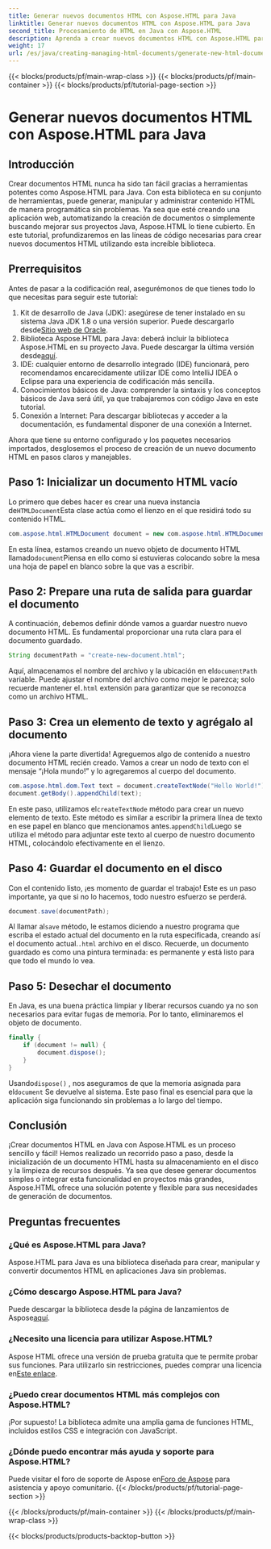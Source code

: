 ```yaml
---
title: Generar nuevos documentos HTML con Aspose.HTML para Java
linktitle: Generar nuevos documentos HTML con Aspose.HTML para Java
second_title: Procesamiento de HTML en Java con Aspose.HTML
description: Aprenda a crear nuevos documentos HTML con Aspose.HTML para Java con esta sencilla guía paso a paso. Comience a generar contenido HTML dinámico.
weight: 17
url: /es/java/creating-managing-html-documents/generate-new-html-documents/
---
```


{{< blocks/products/pf/main-wrap-class >}}
{{< blocks/products/pf/main-container >}}
{{< blocks/products/pf/tutorial-page-section >}}

# Generar nuevos documentos HTML con Aspose.HTML para Java

## Introducción
Crear documentos HTML nunca ha sido tan fácil gracias a herramientas potentes como Aspose.HTML para Java. Con esta biblioteca en su conjunto de herramientas, puede generar, manipular y administrar contenido HTML de manera programática sin problemas. Ya sea que esté creando una aplicación web, automatizando la creación de documentos o simplemente buscando mejorar sus proyectos Java, Aspose.HTML lo tiene cubierto. En este tutorial, profundizaremos en las líneas de código necesarias para crear nuevos documentos HTML utilizando esta increíble biblioteca.
## Prerrequisitos
Antes de pasar a la codificación real, asegurémonos de que tienes todo lo que necesitas para seguir este tutorial:
1.  Kit de desarrollo de Java (JDK): asegúrese de tener instalado en su sistema Java JDK 1.8 o una versión superior. Puede descargarlo desde[Sitio web de Oracle](https://www.oracle.com/java/technologies/javase-jdk11-downloads.html).
2. Biblioteca Aspose.HTML para Java: deberá incluir la biblioteca Aspose.HTML en su proyecto Java. Puede descargar la última versión desde[aquí](https://releases.aspose.com/html/java/).
3. IDE: cualquier entorno de desarrollo integrado (IDE) funcionará, pero recomendamos encarecidamente utilizar IDE como IntelliJ IDEA o Eclipse para una experiencia de codificación más sencilla.
4. Conocimientos básicos de Java: comprender la sintaxis y los conceptos básicos de Java será útil, ya que trabajaremos con código Java en este tutorial.
5. Conexión a Internet: Para descargar bibliotecas y acceder a la documentación, es fundamental disponer de una conexión a Internet.

Ahora que tiene su entorno configurado y los paquetes necesarios importados, desglosemos el proceso de creación de un nuevo documento HTML en pasos claros y manejables.
## Paso 1: Inicializar un documento HTML vacío
 Lo primero que debes hacer es crear una nueva instancia de`HTMLDocument`Esta clase actúa como el lienzo en el que residirá todo su contenido HTML.
```java
com.aspose.html.HTMLDocument document = new com.aspose.html.HTMLDocument();
```
 En esta línea, estamos creando un nuevo objeto de documento HTML llamado`document`Piensa en ello como si estuvieras colocando sobre la mesa una hoja de papel en blanco sobre la que vas a escribir.
## Paso 2: Prepare una ruta de salida para guardar el documento
A continuación, debemos definir dónde vamos a guardar nuestro nuevo documento HTML. Es fundamental proporcionar una ruta clara para el documento guardado.
```java
String documentPath = "create-new-document.html";
```
 Aquí, almacenamos el nombre del archivo y la ubicación en el`documentPath` variable. Puede ajustar el nombre del archivo como mejor le parezca; solo recuerde mantener el`.html` extensión para garantizar que se reconozca como un archivo HTML.
## Paso 3: Crea un elemento de texto y agrégalo al documento
¡Ahora viene la parte divertida! Agreguemos algo de contenido a nuestro documento HTML recién creado. Vamos a crear un nodo de texto con el mensaje “¡Hola mundo!” y lo agregaremos al cuerpo del documento.
```java
com.aspose.html.dom.Text text = document.createTextNode("Hello World!");
document.getBody().appendChild(text);
```
 En este paso, utilizamos el`createTextNode` método para crear un nuevo elemento de texto. Este método es similar a escribir la primera línea de texto en ese papel en blanco que mencionamos antes.`appendChild`Luego se utiliza el método para adjuntar este texto al cuerpo de nuestro documento HTML, colocándolo efectivamente en el lienzo.
## Paso 4: Guardar el documento en el disco
Con el contenido listo, ¡es momento de guardar el trabajo! Este es un paso importante, ya que si no lo hacemos, todo nuestro esfuerzo se perderá. 
```java
document.save(documentPath);
```
 Al llamar al`save` método, le estamos diciendo a nuestro programa que escriba el estado actual del documento en la ruta especificada, creando así el documento actual.`.html` archivo en el disco. Recuerde, un documento guardado es como una pintura terminada: es permanente y está listo para que todo el mundo lo vea.
## Paso 5: Desechar el documento
En Java, es una buena práctica limpiar y liberar recursos cuando ya no son necesarios para evitar fugas de memoria. Por lo tanto, eliminaremos el objeto de documento.
```java
finally {
    if (document != null) {
        document.dispose();
    }
}
```
 Usando`dispose()` , nos aseguramos de que la memoria asignada para el`document` Se devuelve al sistema. Este paso final es esencial para que la aplicación siga funcionando sin problemas a lo largo del tiempo.
## Conclusión
¡Crear documentos HTML en Java con Aspose.HTML es un proceso sencillo y fácil! Hemos realizado un recorrido paso a paso, desde la inicialización de un documento HTML hasta su almacenamiento en el disco y la limpieza de recursos después. Ya sea que desee generar documentos simples o integrar esta funcionalidad en proyectos más grandes, Aspose.HTML ofrece una solución potente y flexible para sus necesidades de generación de documentos.
## Preguntas frecuentes
### ¿Qué es Aspose.HTML para Java?
Aspose.HTML para Java es una biblioteca diseñada para crear, manipular y convertir documentos HTML en aplicaciones Java sin problemas.
### ¿Cómo descargo Aspose.HTML para Java?
 Puede descargar la biblioteca desde la página de lanzamientos de Aspose[aquí](https://releases.aspose.com/html/java/).
### ¿Necesito una licencia para utilizar Aspose.HTML?
 Aspose HTML ofrece una versión de prueba gratuita que te permite probar sus funciones. Para utilizarlo sin restricciones, puedes comprar una licencia en[Este enlace](https://purchase.aspose.com/buy).
### ¿Puedo crear documentos HTML más complejos con Aspose.HTML?
¡Por supuesto! La biblioteca admite una amplia gama de funciones HTML, incluidos estilos CSS e integración con JavaScript.
### ¿Dónde puedo encontrar más ayuda y soporte para Aspose.HTML?
 Puede visitar el foro de soporte de Aspose en[Foro de Aspose](https://forum.aspose.com/c/html/29) para asistencia y apoyo comunitario.
{{< /blocks/products/pf/tutorial-page-section >}}

{{< /blocks/products/pf/main-container >}}
{{< /blocks/products/pf/main-wrap-class >}}

{{< blocks/products/products-backtop-button >}}
